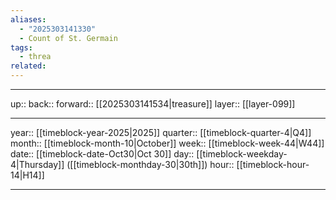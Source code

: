 ```yaml
---
aliases:
  - "2025303141330"
  - Count of St. Germain
tags:
  - threa
related:
---
```




***

up:: 
back:: 
forward:: [[2025303141534|treasure]]
layer:: [[layer-099]]

***

year:: [[timeblock-year-2025|2025]]
quarter:: [[timeblock-quarter-4|Q4]]
month:: [[timeblock-month-10|October]]
week:: [[timeblock-week-44|W44]]
date:: [[timeblock-date-Oct30|Oct 30]]
day:: [[timeblock-weekday-4|Thursday]] ([[timeblock-monthday-30|30th]])
hour:: [[timeblock-hour-14|H14]]

***

